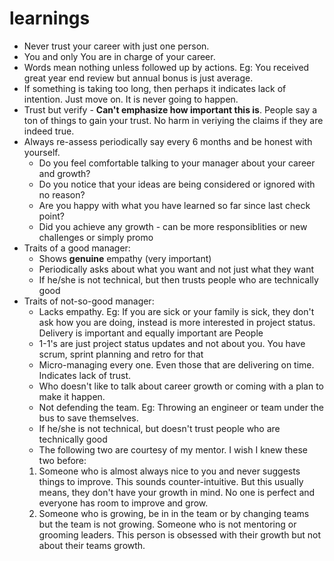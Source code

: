 # learnings
- Never trust your career with just one person.
- You and only You are in charge of your career.
- Words mean nothing unless followed up by actions. Eg: You received great year end review but annual bonus is just average.
- If something is taking too long, then perhaps it indicates lack of intention. Just move on. It is never going to happen.
- Trust but verify - **Can't emphasize how important this is**. People say a ton of things to gain your trust. No harm in veriying the claims if they are indeed true.
- Always re-assess periodically say every 6 months and be honest with yourself.
	-	Do you feel comfortable talking to your manager about your career and growth?
	-	Do you notice that your ideas are being considered or ignored with no reason?
	-	Are you happy with what you have learned so far since last check point?
	-	Did you achieve any growth - can be more responsiblities or new challenges or simply promo
-	Traits of a good manager:
	-	Shows **genuine** empathy (very important)
	-	Periodically asks about what you want and not just what they want
	-	If he/she is not technical, but then trusts people who are technically good	
-	Traits of not-so-good manager:
	-	Lacks empathy. Eg: If you are sick or your family is sick, they don't ask how you are doing, instead is more interested in project status. Delivery is important and equally important are People
	-	1-1's are just project status updates and not about you. You have scrum, sprint planning and retro for that
	-	Micro-managing every one. Even those that are delivering on time. Indicates lack of trust.
	-	Who doesn't like to talk about career growth or coming with a plan to make it happen.
	-	Not defending the team. Eg: Throwing an engineer or team under the bus to save themselves.
	-	If he/she is not technical, but doesn't trust people who are technically good
	-	The following two are courtesy of my mentor. I wish I knew these two before:
	1.	Someone who is almost always nice to you and never suggests things to improve. This sounds counter-intuitive. But this usually means, they don't have your growth in mind. No one is perfect and everyone has room to improve and grow.
	2.	Someone who is growing, be in in the team or by changing teams but the team is not growing. Someone who is not mentoring or grooming leaders. This person is obsessed with their growth but not about their teams growth.
